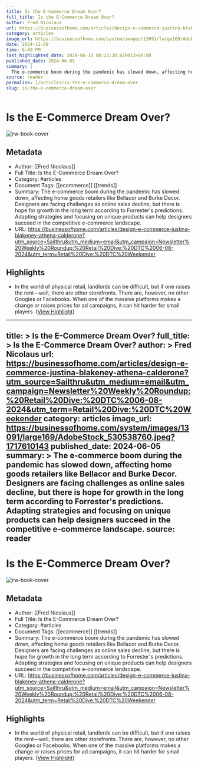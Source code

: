 ```yaml
---
title: Is the E-Commerce Dream Over?
full_title: Is the E-Commerce Dream Over?
author: Fred Nicolaus
url: https://businessofhome.com/articles/design-e-commerce-justina-blakeney-athena-calderone?utm_source=Sailthru&utm_medium=email&utm_campaign=Newsletter%20Weekly%20Roundup:%20Retail%20Dive:%20DTC%2006-08-2024&utm_term=Retail%20Dive:%20DTC%20Weekender
category: articles
image_url: https://businessofhome.com/system/images/13091/large169/AdobeStock_530538760.jpeg?1717610143
date: 2024-12-29
time: 6:40 PM
last_highlighted_date: 2024-06-10 08:23:38.819013+00:00
published_date: 2024-06-05
summary: |
  The e-commerce boom during the pandemic has slowed down, affecting home goods retailers like Bellacor and Burke Decor. Designers are facing challenges as online sales decline, but there is hope for growth in the long term according to Forrester's predictions. Adapting strategies and focusing on unique products can help designers succeed in the competitive e-commerce landscape.
source: reader
permalink: l/articles/is-the-e-commerce-dream-over
slug: is-the-e-commerce-dream-over
---
```

# Is the E-Commerce Dream Over?

![rw-book-cover](https://businessofhome.com/system/images/13091/large169/AdobeStock_530538760.jpeg?1717610143)

## Metadata
- Author: [[Fred Nicolaus]]
- Full Title: Is the E-Commerce Dream Over?
- Category: #articles
- Document Tags: [[ecommerce]] [[trends]] 
- Summary: The e-commerce boom during the pandemic has slowed down, affecting home goods retailers like Bellacor and Burke Decor. Designers are facing challenges as online sales decline, but there is hope for growth in the long term according to Forrester's predictions. Adapting strategies and focusing on unique products can help designers succeed in the competitive e-commerce landscape.
- URL: https://businessofhome.com/articles/design-e-commerce-justina-blakeney-athena-calderone?utm_source=Sailthru&utm_medium=email&utm_campaign=Newsletter%20Weekly%20Roundup:%20Retail%20Dive:%20DTC%2006-08-2024&utm_term=Retail%20Dive:%20DTC%20Weekender

## Highlights
- In the world of physical retail, landlords can be difficult, but if one raises the rent—well, there are other storefronts. There are, however, no other Googles or Facebooks. When one of the massive platforms makes a change or raises prices for ad campaigns, it can hit harder for small players. ([View Highlight](https://read.readwise.io/read/01j00kxtb0n9ys5ys8a7t6e4zr))


---
title: >
  Is the E-Commerce Dream Over?
full_title: >
  Is the E-Commerce Dream Over?
author: >
  Fred Nicolaus
url: https://businessofhome.com/articles/design-e-commerce-justina-blakeney-athena-calderone?utm_source=Sailthru&utm_medium=email&utm_campaign=Newsletter%20Weekly%20Roundup:%20Retail%20Dive:%20DTC%2006-08-2024&utm_term=Retail%20Dive:%20DTC%20Weekender
category: articles
image_url: https://businessofhome.com/system/images/13091/large169/AdobeStock_530538760.jpeg?1717610143
published_date: 2024-06-05
summary: >
  The e-commerce boom during the pandemic has slowed down, affecting home goods retailers like Bellacor and Burke Decor. Designers are facing challenges as online sales decline, but there is hope for growth in the long term according to Forrester's predictions. Adapting strategies and focusing on unique products can help designers succeed in the competitive e-commerce landscape.
source: reader
---
# Is the E-Commerce Dream Over?

![rw-book-cover](https://businessofhome.com/system/images/13091/large169/AdobeStock_530538760.jpeg?1717610143)

## Metadata
- Author: [[Fred Nicolaus]]
- Full Title: Is the E-Commerce Dream Over?
- Category: #articles
- Document Tags: [[ecommerce]] [[trends]] 
- Summary: The e-commerce boom during the pandemic has slowed down, affecting home goods retailers like Bellacor and Burke Decor. Designers are facing challenges as online sales decline, but there is hope for growth in the long term according to Forrester's predictions. Adapting strategies and focusing on unique products can help designers succeed in the competitive e-commerce landscape.
- URL: https://businessofhome.com/articles/design-e-commerce-justina-blakeney-athena-calderone?utm_source=Sailthru&utm_medium=email&utm_campaign=Newsletter%20Weekly%20Roundup:%20Retail%20Dive:%20DTC%2006-08-2024&utm_term=Retail%20Dive:%20DTC%20Weekender

## Highlights
- In the world of physical retail, landlords can be difficult, but if one raises the rent—well, there are other storefronts. There are, however, no other Googles or Facebooks. When one of the massive platforms makes a change or raises prices for ad campaigns, it can hit harder for small players. ([View Highlight](https://read.readwise.io/read/01j00kxtb0n9ys5ys8a7t6e4zr))


